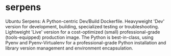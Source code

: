 # serpens
Ubuntu Serpens:  A Python-centric Dev/Build Dockerfile.
Heavyweight 'Dev' version for development, building, specialized testing or troubleshooting. Lightweight 'Live' version for a cost-optimized (small) professional-grade (tools-equipped) production image. The Python is best-in-class, using Pyenv and Pyenv-Virtualenv for a professional-grade Python installation and library version management and environment encapsulation.

